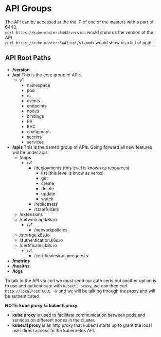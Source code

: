 # API Groups

The API can be accessed at the the IP of one of the masters with a port of 6443.   
`curl https://kube-master:6443/version` would show us the version of the API  
`curl https://kube-master:6443/api/v1/pods` would show us a list of pods.  

## API Root Paths

- **/version**
- **/api**   This is the core group of APIs
  - v1
    - namespace
    - pod
    - rc
    - events
    - endpoints
    - nodes
    - bindings
    - PV
    - PVC
    - configmaps
    - secrets
    - services
- **/apis**  This is the named group of APIs. Going forward all new features will be under apis
  - /apps
    - /v1
      - /deployments (this level is known as resources)
        - list       (this level is know as verbs)
        - get
        - create
        - delete
        - update
        - watch
      - /replicasets
      - /statefulsets
  - /extensions
  - /networking.k8s.io
    - /v1
      - /networkpolicies
  - /storage.k8s.io
  - /authentication.k8s.io
  - /certificates.k8s.io
    - /v1
      - /certificatesigningrequests
- **/metrics**
- **/healthz**
- **/logs**

To talk to the API via curl we must send our auth certs but another option is to use and authenticate with `kubectl proxy`, we can then curl `http://localhost:8001 -k` and we will be talking through the proxy and will be authenticated.

**NOTE: kube proxy != kubectl proxy**  
- **kube proxy** is used to facilitate communication between pods and services on different nodes in the cluster.
- **kubectl proxy** is an http proxy that kubectl starts up to grant the local user direct access to the kubernetes API.